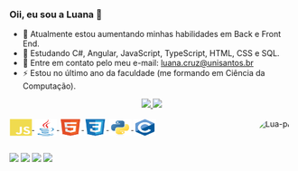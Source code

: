 ### Oii, eu sou a Luana 👋


- 🔭 Atualmente estou aumentando minhas habilidades em Back e Front End.
- 🌱 Estudando C#, Angular, JavaScript, TypeScript, HTML, CSS e SQL.
- 💬 Entre em contato pelo meu e-mail: luana.cruz@unisantos.br
- ⚡ Estou no último ano da faculdade (me formando em Ciência da Computação).

<div align="center">
  <a href="https://github.com/LuaCruzz">
  <img height="150em" src="https://github-readme-stats.vercel.app/api?username=luacruzz&show_icons=true&theme=tokyonight&include_all_commits=true&count_private=true"/>
  <img height="120em" src="https://github-readme-stats.vercel.app/api/top-langs/?username=luacruzz&layout=compact&langs_count=7&theme=tokyonight"/>
</div>
  
  <div style="display: inline_block"><br>
  <img align="center" alt="Lua-Js" height="30" width="40" src="https://raw.githubusercontent.com/devicons/devicon/master/icons/javascript/javascript-plain.svg">
  <img align="center" alt="Lua-Java" height="30" width="40" src="https://raw.githubusercontent.com/devicons/devicon/master/icons/java/java-original.svg">
  <img align="center" alt="Lua-HTML" height="30" width="40" src="https://raw.githubusercontent.com/devicons/devicon/master/icons/html5/html5-original.svg">
  <img align="center" alt="Lua-CSS" height="30" width="40" src="https://raw.githubusercontent.com/devicons/devicon/master/icons/css3/css3-original.svg">
  <img align="center" alt="Lua-Python" height="30" width="40" src="https://raw.githubusercontent.com/devicons/devicon/master/icons/python/python-original.svg">
  <img align="center" alt="Lua-C" height="30" width="40" src="https://raw.githubusercontent.com/devicons/devicon/master/icons/c/c-original.svg">
  <img align="right" alt="Lua-pic" height="170" style="border-radius:50px;" src="https://glacier-sweatpants-c18.notion.site/image/https%3A%2F%2Fs3-us-west-2.amazonaws.com%2Fsecure.notion-static.com%2Fbc193fa2-4ec7-49aa-b512-35689086bfad%2FANIME.gif?table=block&id=8fac78d7-9964-4b21-a486-b7d89142da4e&spaceId=01987668-4bd5-4b16-af3f-000ccc7e1363&userId=&cache=v2">
</div>
  
  ##
  
  <div> 
  <a href="https://instagram.com/lua_crzz" target="_blank"><img src="https://img.shields.io/badge/-Instagram-%23E4405F?style=for-the-badge&logo=instagram&logoColor=white" target="_blank"></a>
  <a href = "mailto:luanaluuh399@gmail.com"><img src="https://img.shields.io/badge/-Gmail-%23333?style=for-the-badge&logo=gmail&logoColor=white" target="_blank"></a>
  <a href="https://www.linkedin.com/in/luana-silva-cruz-075886210" target="_blank"><img src="https://img.shields.io/badge/-LinkedIn-%230077B5?style=for-the-badge&logo=linkedin&logoColor=white" target="_blank"></a>
  <a href="https://glacier-sweatpants-c18.notion.site/L-I-F-E-a9f4e1626c73442bb03455d6a583fd0d" target="_blank"><img src="https://img.shields.io/badge/Notion-000000?style=for-the-badge&logo=notion&logoColor=white"
  </div>
